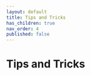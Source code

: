 ```yaml
---
layout: default
title: Tips and Tricks
has_children: true
nav_order: 4
published: false
---
```

# Tips and Tricks
